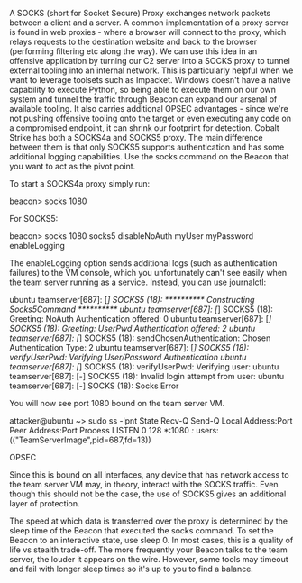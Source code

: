 A SOCKS (short for Socket Secure) Proxy exchanges network packets between a client and a server.  A common implementation of a proxy server is found in web proxies - where a browser will connect to the proxy, which relays requests to the destination website and back to the browser (performing filtering etc along the way).  We can use this idea in an offensive application by turning our C2 server into a SOCKS proxy to tunnel external tooling into an internal network.
This is particularly helpful when we want to leverage toolsets such as Impacket.  Windows doesn't have a native capability to execute Python, so being able to execute them on our own system and tunnel the traffic through Beacon can expand our arsenal of available tooling.  It also carries additional OPSEC advantages - since we're not pushing offensive tooling onto the target or even executing any code on a compromised endpoint, it can shrink our footprint for detection.
Cobalt Strike has both a SOCKS4a and SOCKS5 proxy.  The main difference between them is that only SOCKS5 supports authentication and has some additional logging capabilities. Use the socks command on the Beacon that you want to act as the pivot point.

To start a SOCKS4a proxy simply run:

  beacon> socks 1080

For SOCKS5:

beacon> socks 1080 socks5 disableNoAuth myUser myPassword enableLogging

  The enableLogging option sends additional logs (such as authentication failures) to the VM console, which you unfortunately can't see easily when the team server running as a service.  Instead, you can use journalctl:

ubuntu teamserver[687]: [*] SOCKS5 (18): ********** Constructing Socks5Command **********
ubuntu teamserver[687]: [*] SOCKS5 (18): Greeting: NoAuth Authentication offered: 0
ubuntu teamserver[687]: [*] SOCKS5 (18): Greeting: UserPwd Authentication offered: 2
ubuntu teamserver[687]: [*] SOCKS5 (18): sendChosenAuthentication: Chosen Authentication Type: 2
ubuntu teamserver[687]: [*] SOCKS5 (18): verifyUserPwd: Verifying User/Password Authentication
ubuntu teamserver[687]: [*] SOCKS5 (18): verifyUserPwd: Verifying user:
ubuntu teamserver[687]: [-] SOCKS5 (18): Invalid login attempt from user:
ubuntu teamserver[687]: [-] SOCKS (18): Socks Error


You will now see port 1080 bound on the team server VM.

attacker@ubuntu ~> sudo ss -lpnt
State    Recv-Q   Send-Q     Local Address:Port        Peer Address:Port   Process
LISTEN   0        128                    *:1080                   *:*       users:(("TeamServerImage",pid=687,fd=13))

  OPSEC

Since this is bound on all interfaces, any device that has network access to the team server VM may, in theory, interact with the SOCKS traffic.  Even though this should not be the case, the use of SOCKS5 gives an additional layer of protection.


The speed at which data is transferred over the proxy is determined by the sleep time of the Beacon that executed the socks command.  To set the Beacon to an interactive state, use sleep 0.  In most cases, this is a quality of life vs stealth trade-off.  The more frequently your Beacon talks to the team server, the louder it appears on the wire.  However, some tools may timeout and fail with longer sleep times so it's up to you to find a balance.
